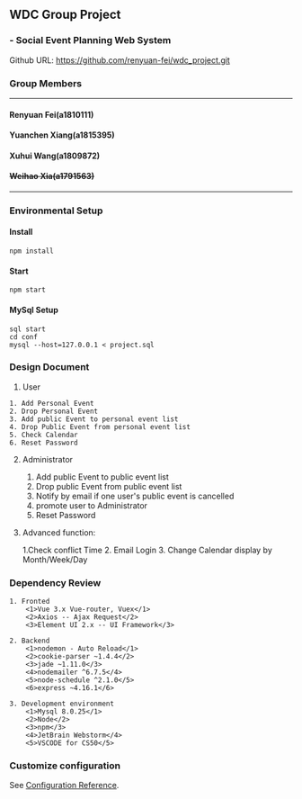 ## **WDC Group Project**

### - Social Event Planning Web System


Github URL: https://github.com/renyuan-fei/wdc_project.git


### **Group Members**

----

#### Renyuan Fei(a1810111)

#### Yuanchen Xiang(a1815395)

#### Xuhui Wang(a1809872)

#### ~~Weihao Xia(a1791563)~~


----

### **Environmental Setup**

#### Install
```
npm install
```
#### Start
```
npm start
```

#### MySql Setup
```
sql start
cd conf
mysql --host=127.0.0.1 < project.sql
```



### **Design Document**

1.   User

    1. Add Personal Event
    2. Drop Personal Event
    3. Add public Event to personal event list
    4. Drop Public Event from personal event list
    5. Check Calendar
    6. Reset Password

2.  Administrator


    1. Add public Event to public event list
    2. Drop public Event from public event list
    3. Notify by email if one user's public event is cancelled
    4. promote user to Administrator
    5. Reset Password



3. Advanced function:


    1.Check conflict Time
    2. Email Login
    3. Change Calendar display by Month/Week/Day

### **Dependency Review**
    1. Fronted
        <1>Vue 3.x Vue-router, Vuex</1>
        <2>Axios -- Ajax Request</2>
        <3>Element UI 2.x -- UI Framework</3>

    2. Backend
        <1>nodemon - Auto Reload</1>
        <2>cookie-parser ~1.4.4</2>
        <3>jade ~1.11.0</3>
        <4>nodemailer ^6.7.5</4>
        <5>node-schedule ^2.1.0</5>
        <6>express ~4.16.1</6>

    3. Development environment
        <1>Mysql 8.0.25</1>
        <2>Node</2>
        <3>npm</3>
        <4>JetBrain Webstorm</4>
        <5>VSCODE for CS50</5>



### **Customize configuration**
See [Configuration Reference](https://cli.vuejs.org/config/).
